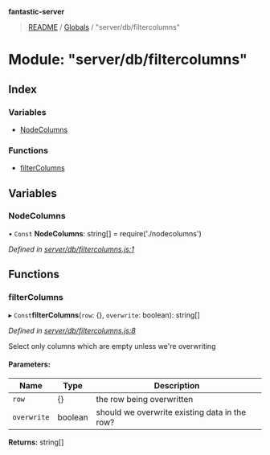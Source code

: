 **fantastic-server**

> [README](../README.md) / [Globals](../globals.md) / "server/db/filtercolumns"

# Module: "server/db/filtercolumns"

## Index

### Variables

* [NodeColumns](_server_db_filtercolumns_.md#nodecolumns)

### Functions

* [filterColumns](_server_db_filtercolumns_.md#filtercolumns)

## Variables

### NodeColumns

• `Const` **NodeColumns**: string[] = require('./nodecolumns')

*Defined in [server/db/filtercolumns.js:1](https://github.com/besimorhino/project-fantastic/blob/af5d0de/server/db/filtercolumns.js#L1)*

## Functions

### filterColumns

▸ `Const`**filterColumns**(`row`: {}, `overwrite`: boolean): string[]

*Defined in [server/db/filtercolumns.js:8](https://github.com/besimorhino/project-fantastic/blob/af5d0de/server/db/filtercolumns.js#L8)*

Select only columns which are empty unless we're overwriting

#### Parameters:

Name | Type | Description |
------ | ------ | ------ |
`row` | {} | the row being overwritten |
`overwrite` | boolean | should we overwrite existing data in the row?  |

**Returns:** string[]
